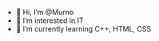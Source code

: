- 👋 Hi, I’m @Murno
- 👀 I’m interested in IT
- 🌱 I’m currently learning C++, HTML, CSS

<!---
Murno/Murno is a ✨ special ✨ repository because its `README.md` (this file) appears on your GitHub profile.
You can click the Preview link to take a look at your changes.
--->
